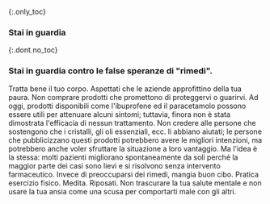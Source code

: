 {:.only_toc}
### Stai in guardia

{:.dont.no_toc}
### Stai in guardia contro le false speranze di "rimedi".

Tratta bene il tuo corpo. Aspettati che le aziende approfittino della tua paura. Non comprare prodotti che promettono di proteggervi o guarirvi. Ad oggi, 
prodotti disponibili come l'ibuprofene ed il paracetamolo possono essere utili per attenuare alcuni sintomi; tuttavia, finora non è stata dimostrata l'efficacia di nessun trattamento. Non credere alle persone che sostengono che i cristalli, gli oli essenziali, ecc. li abbiano aiutati; le persone che pubblicizzano questi prodotti potrebbero avere le migliori intenzioni, ma potrebbero anche voler sfruttare la situazione a loro vantaggio. Ma l'idea è la stessa: molti pazienti migliorano spontaneamente da soli perché la maggior parte dei casi sono lievi e si risolvono senza intervento farmaceutico. Invece di preoccuparsi dei rimedi, mangia buon cibo. Pratica esercizio fisico. Medita. Riposati. Non trascurare la tua salute mentale e non usare la tua ansia come una scusa per comportarti male con gli altri.
